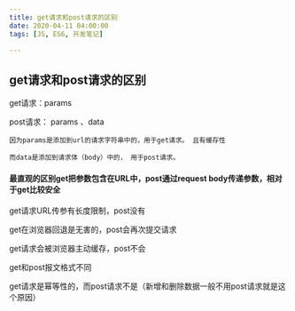 ```yaml
---
title: get请求和post请求的区别
date: 2020-04-11 04:00:00
tags: [JS, ES6, 开发笔记]

---
```


##  get请求和post请求的区别

get请求：params

post请求： params 、data

```
因为params是添加到url的请求字符串中的，用于get请求。 且有缓存性

而data是添加到请求体（body）中的， 用于post请求。
```



#### 最直观的区别get把参数包含在URL中，post通过request body传递参数，相对于get比较安全

get请求URL传参有长度限制，post没有

get在浏览器回退是无害的，post会再次提交请求

get请求会被浏览器主动缓存，post不会

get和post报文格式不同

get请求是幂等性的，而post请求不是（新增和删除数据一般不用post请求就是这个原因）

